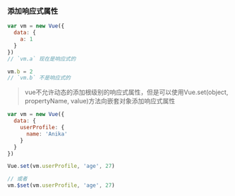 ### 添加响应式属性

```js
var vm = new Vue({
  data: {
    a: 1
  }
})
// `vm.a` 现在是响应式的

vm.b = 2
// `vm.b` 不是响应式的
```

> vue不允许动态的添加根级别的响应式属性，但是可以使用Vue.set\(object, propertyName, value\)方法向嵌套对象添加响应式属性

```js
var vm = new Vue({
  data: {
    userProfile: {
      name: 'Anika'
    }
  }
})

Vue.set(vm.userProfile, 'age', 27)

// 或者
vm.$set(vm.userProfile, 'age', 27)
```




